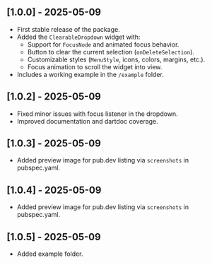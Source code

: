 ## [1.0.0] - 2025-05-09

- First stable release of the package.
- Added the `ClearableDropdown` widget with:
  - Support for `FocusNode` and animated focus behavior.
  - Button to clear the current selection (`onDeleteSelection`).
  - Customizable styles (`MenuStyle`, icons, colors, margins, etc.).
  - Focus animation to scroll the widget into view.
- Includes a working example in the `/example` folder.

## [1.0.2] - 2025-05-09

- Fixed minor issues with focus listener in the dropdown.
- Improved documentation and dartdoc coverage.

## [1.0.3] - 2025-05-09

- Added preview image for pub.dev listing via `screenshots` in pubspec.yaml.

## [1.0.4] - 2025-05-09

- Added preview image for pub.dev listing via `screenshots` in pubspec.yaml.

## [1.0.5] - 2025-05-09

- Added example folder.
